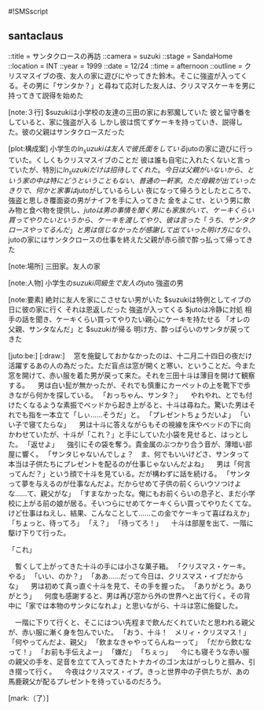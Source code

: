 #!SMSscript

## santaclaus

::title = サンタクロースの再訪
::camera = suzuki
::stage = SandaHome
::location = INT
::year = 1999
::date = 12/24
::time = afternoon
::outline = クリスマスイブの夜、友人の家に遊びにやってきた鈴木。そこに強盗が入ってくる。その男に「サンタか？」と尋ねて応対した友人は、クリスマスケーキを男に持ってきて説得を始めた

[note:３行]
$suzukiは小学校の友達の三田の家にお邪魔していた
彼と留守番をしていると、家に強盗が入る
しかし彼は慌てずケーキを持っていき、説得した。彼の父親はサンタクロースだった

[plot:構成案]
小学生の$ln_suzukiは友人で彼氏面をしている$jutoの家に遊びに行っていた。くしくもクリスマスイブのことだ
彼は誰も自宅に入れたくないと言っていたが、特別に$ln_suzukiだけは招待してくれた。今日は父親がいないから、という
家の中は特にどうということもない、普通の一軒家。ただ母親が出ていったきりで、何かと家事は$jutoがしているらしい
夜になって帰ろうとしたところで、強盗と思しき覆面姿の男がナイフを手に入ってきた
金をよこせ、という男に飲み物と食べ物を提供し、$jutoは男の事情を聞く
男にも家族がいて、ケーキくらい買ってやりたいというから、ケーキを渡してやり、彼は言った「うち、サンタクロースやってるんだ」と
男は信じなかったが感謝して出ていった
明け方になり、$jutoの家にはサンタクロースの仕事を終えた父親が赤ら顔で酔っ払って帰ってきた

[note:場所]
三田家。友人の家

[note:人物]
小学生の$suzuki
同級生で友人の$juto
強盗の男

[note:要素]
絶対に友人を家にこさせない男がいた
$suzukiは特例としてイブの日に彼の家に行く
それは恩返しだった
強盗が入ってくる
$jutoは冷静に対処
相手の話を聞き、ケーキくらい買ってやりたい親心にケーキを持たせる
「オレの父親、サンタなんだ」と
$suzukiが帰る
明け方、酔っぱらいのサンタが戻ってきた

[juto:be:]
[:draw:]
　窓を施錠しておかなかったのは、十二月二十四日の夜だけ活躍するあの人の為だった。ただ盲点は窓が開くと寒い、ということだ。今また窓を開けて、赤い服を着た男が戻って来た。それを三田十斗は薄目を開けて観察する。
　男は白い髭が無かったが、それでも慎重にカーペットの上を靴下で歩きながら何かを探している。
「おっちゃん、サンタ？」
　やれやれ、とでも付けたくなるような素振でベッドから起き上がると、十斗は尋ねた。驚いた男はそれでも指を一本立て「しぃ……そうだ」と。
「プレゼントちょうだいよ」
「いい子で寝てたらな」
　男は十斗に答えながらもその視線を床やベッドの下に向かわせていたが、十斗が「これ？」と手にしていた小袋を見せると、はっとした。
「返せよ」
　強引にその袋を奪う。貴金属のぶつかり合う音が、薄暗い部屋に響く。
「サンタじゃないんでしょ？　ま、何でもいいけどさ、サンタって本当は子供たちにプレゼントを配るのが仕事じゃないんだよね」
　男は「何言ってんだ？」という顔で十斗を見ている。だが構わずに話を続ける。
「サンタって夢を与えるのが仕事なんだよ。だからせめて子供の前くらいウソつけよな……て、親父がな」
「すまなかったな。俺にもお前くらいの息子と、まだ小学校に上がる前の娘が居る。そいつらにせめてケーキくらい買ってやりたくてな。けど仕事はねえし、結果、こんなことして……この金でケーキって喜ばねえか」
「ちょっと、待ってろ」
「え？」
「待ってろ！」
　十斗は部屋を出て、一階に駆け下りて行った。

「これ」

　暫くして上がってきた十斗の手には小さな菓子箱。
「クリスマス・ケーキ。やる」
「いい、のか？」
「ああ……だって今日は、クリスマス・イブだからな」
　男は初めて真っ直ぐ十斗を見て、その手を握った。
「ありがとう。ありがとう」
　何度も感謝すると、男は再び窓から外の世界へと出て行く。その背中に「家では本物のサンタになれよ」と思いながら、十斗は窓に施錠した。

　一階に下りて行くと、そこにはつい先程まで飲んだくれていたと思われる親父が、赤い服に漸く身を包んでいた。
「おう、十斗！　メリィ・クリスマス！」
「何やってんだよ、親父」
「飲まなきゃやってらんねーって」
「だから飲むなって！」
「お前も手伝えよー」
「嫌だ」
「ちぇっ」
　今にも寝そうな赤い服の親父の手を、足音を立てて入ってきたトナカイのゴン太はがっしりと掴み、引き摺って行く。
　今夜はクリスマス・イブ。きっと世界中の子供たちが、あの馬鹿親父が配るプレゼントを待っているのだろう。

[mark:（了）]
